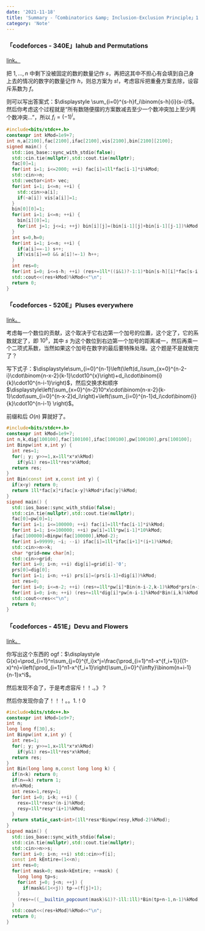 ```yaml
---
date: '2021-11-18'
title: 'Summary -「Combinatorics &amp; Inclusion-Exclusion Principle」1'
category: 'Note'
---
```


### 「codeforces - 340E」Iahub and Permutations

[link。](http://codeforces.com/problemset/problem/340/E)

把 $1,\dots,n$ 中剩下没被固定的数的数量记作 $s$，再把这其中不担心有会填到自己身上去的情况的数字的数量记作 $h$，则总方案为 $s!$，考虑容斥把重叠方案去除，设容斥系数为 $f$。

则可以写出答案式：$\displaystyle \sum_{i=0}^{s-h}f_i\binom{s-h}{i}(s-i)!$。然后你考虑这个过程就是“所有数随便摆的方案数减去至少一个数冲突加上至少两个数冲突...”，所以 $f_i=(-1)^i$。

```cpp
#include<bits/stdc++.h>
constexpr int kMod=1e9+7;
int n,a[2100],fac[2100],ifac[2100],vis[2100],bin[2100][2100];
signed main() {
  std::ios_base::sync_with_stdio(false);
  std::cin.tie(nullptr),std::cout.tie(nullptr);
  fac[0]=1;
  for(int i=1; i<=2000; ++i) fac[i]=1ll*fac[i-1]*i%kMod;
  std::cin>>n;
  std::vector<int> vec;
  for(int i=1; i<=n; ++i) {
    std::cin>>a[i];
    if(~a[i]) vis[a[i]]=1;
  }
  bin[0][0]=1;
  for(int i=1; i<=n; ++i) {
    bin[i][0]=1;
    for(int j=1; j<=i; ++j) bin[i][j]=(bin[i-1][j]+bin[i-1][j-1])%kMod;
  }
  int s=0,h=0;
  for(int i=1; i<=n; ++i) {
    if(a[i]==-1) s++;
    if(vis[i]==0 && a[i]!=-1) h++;
  }
  int res=0;
  for(int i=0; i<=s-h; ++i) (res+=1ll*((i&1)?-1:1)*bin[s-h][i]*fac[s-i]%kMod)%=kMod;
  std::cout<<(res+kMod)%kMod<<"\n";
  return 0;
}
```

### 「codeforces - 520E」Pluses everywhere

[link。](https://codeforces.com/problemset/problem/520/E)

考虑每一个数位的贡献，这个取决于它右边第一个加号的位置，这个定了，它的系数就定了，即 $10^{s}$，其中 $s$ 为这个数位到右边第一个加号的距离减一，然后再乘一个二项式系数，当然如果这个加号在数字的最后要特殊处理。这个题是不是就做完了？

写下式子：$\displaystyle\sum_{i=0}^{n-1}\left(\left(d_i\sum_{x=0}^{n-2-i}\cdot\binom{n-x-2}{k-1}\cdot10^{x}\right)+d_i\cdot\binom{i}{k}\cdot10^{n-i-1}\right)$，然后交换求和顺序 $\displaystyle\left(\sum_{x=0}^{n-2}10^x\cdot\binom{n-x-2}{k-1}\cdot\sum_{i=0}^{n-x-2}d_i\right)+\left(\sum_{i=0}^{n-1}d_i\cdot\binom{i}{k}\cdot10^{n-i-1} \right)$。

前缀和后 $O(n)$ 算就好了。

```cpp
#include<bits/stdc++.h>
constexpr int kMod=1e9+7;
int n,k,dig[100100],fac[100100],ifac[100100],pw[100100],prs[100100];
int Binpw(int x,int y) {
  int res=1;
  for(; y; y>>=1,x=1ll*x*x%kMod)
    if(y&1) res=1ll*res*x%kMod;
  return res;
}
int Bin(const int x,const int y) {
  if(x<y) return 0;
  return 1ll*fac[x]*ifac[x-y]%kMod*ifac[y]%kMod;
}
signed main() {
  std::ios_base::sync_with_stdio(false);
  std::cin.tie(nullptr),std::cout.tie(nullptr);
  fac[0]=pw[0]=1;
  for(int i=1; i<=100000; ++i) fac[i]=1ll*fac[i-1]*i%kMod;
  for(int i=1; i<=100000; ++i) pw[i]=1ll*pw[i-1]*10%kMod;
  ifac[100000]=Binpw(fac[100000],kMod-2);
  for(int i=99999; ~i; --i) ifac[i]=1ll*ifac[i+1]*(i+1)%kMod;
  std::cin>>n>>k;
  char *grid=new char[n];
  std::cin>>grid;
  for(int i=0; i<n; ++i) dig[i]=grid[i]-'0';
  prs[0]=dig[0];
  for(int i=1; i<n; ++i) prs[i]=(prs[i-1]+dig[i])%kMod;
  int res=0;
  for(int i=0; i<=n-2; ++i) (res+=1ll*pw[i]*Bin(n-i-2,k-1)%kMod*prs[n-i-2]%kMod)%=kMod;
  for(int i=0; i<n; ++i) (res+=1ll*dig[i]*pw[n-i-1]%kMod*Bin(i,k)%kMod)%=kMod;
  std::cout<<res<<"\n";
  return 0;
}
```

### 「codeforces - 451E」Devu and Flowers

[link。](http://codeforces.com/problemset/problem/451/E)

你写出这个东西的 ogf：$\displaystyle G(x)=\prod_{i=1}^n\sum_{j=0}^{f_i}x^j=\frac{\prod_{i=1}^n1-x^{f_i+1}}{(1-x)^n}=\left(\prod_{i=1}^n1-x^{f_i+1}\right)\sum_{i=0}^{\infty}\binom{n+i-1}{n-1}x^i$。

然后发现不会了，于是考虑容斥！！.。》？

然后你发现你会了！！！。。1.！0

```cpp
#include<bits/stdc++.h>
constexpr int kMod=1e9+7;
int n;
long long f[30],s;
int Binpw(int x,int y) {
  int res=1;
  for(; y; y>>=1,x=1ll*x*x%kMod)
    if(y&1) res=1ll*res*x%kMod;
  return res;
}
int Bin(long long n,const long long k) {
  if(n<k) return 0;
  if(n==k) return 1;
  n%=kMod;
  int resx=1,resy=1;
  for(int i=0; i<k; ++i) {
    resx=1ll*resx*(n-i)%kMod;
    resy=1ll*resy*(i+1)%kMod; 
  }
  return static_cast<int>(1ll*resx*Binpw(resy,kMod-2)%kMod);
}
signed main() {
  std::ios_base::sync_with_stdio(false);
  std::cin.tie(nullptr),std::cout.tie(nullptr);
  std::cin>>n>>s;
  for(int i=0; i<n; ++i) std::cin>>f[i];
  const int kEntire=(1<<n);
  int res=0;
  for(int mask=0; mask<kEntire; ++mask) {
    long long tp=s;
    for(int j=0; j<n; ++j) {
      if(mask&(1<<j)) tp-=(f[j]+1);
    }
    (res+=((__builtin_popcount(mask)&1)?-1ll:1ll)*Bin(tp+n-1,n-1)%kMod)%=kMod;
  }
  std::cout<<(res+kMod)%kMod<<"\n";
  return 0;
}
```
